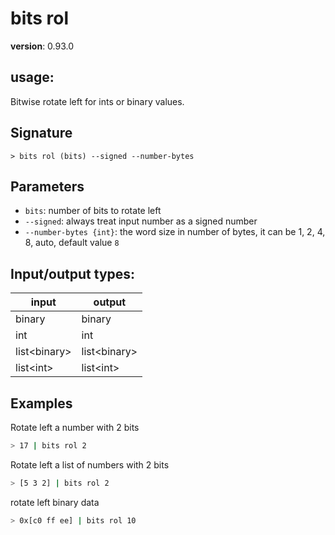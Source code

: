 # bits rol

**version**: 0.93.0

## **usage**:

Bitwise rotate left for ints or binary values.

## Signature

`> bits rol (bits) --signed --number-bytes`

## Parameters

- `bits`: number of bits to rotate left
- `--signed`: always treat input number as a signed number
- `--number-bytes {int}`: the word size in number of bytes, it can be 1, 2, 4, 8, auto, default value `8`

## Input/output types:

| input          | output         |
| -------------- | -------------- |
| binary         | binary         |
| int            | int            |
| list\<binary\> | list\<binary\> |
| list\<int\>    | list\<int\>    |

## Examples

Rotate left a number with 2 bits

```bash
> 17 | bits rol 2
```

Rotate left a list of numbers with 2 bits

```bash
> [5 3 2] | bits rol 2
```

rotate left binary data

```bash
> 0x[c0 ff ee] | bits rol 10
```
